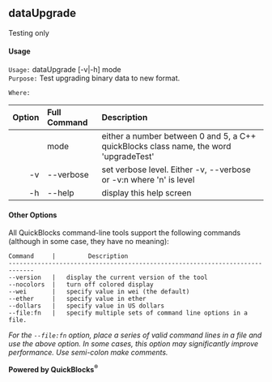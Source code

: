## dataUpgrade

Testing only

#### Usage

`Usage:`    dataUpgrade [-v|-h] mode  
`Purpose:`  Test upgrading binary data to new format.
             
`Where:`  

| Option | Full Command | Description |
| -------: | :------- | :------- |
|  | mode | either a number between 0 and 5, a C++ quickBlocks class name, the word 'upgradeTest' |
| -v | --verbose | set verbose level. Either -v, --verbose or -v:n where 'n' is level |
| -h | --help | display this help screen |

#### Other Options

All QuickBlocks command-line tools support the following commands (although in some case, they have no meaning):

    Command     |         Description
    -----------------------------------------------------------------------------
    --version   |   display the current version of the tool
    --nocolors  |   turn off colored display
    --wei       |   specify value in wei (the default)
    --ether     |   specify value in ether
    --dollars   |   specify value in US dollars
    --file:fn   |   specify multiple sets of command line options in a file.

*For the `--file:fn` option, place a series of valid command lines in a file and use the above option. In some cases, this option may significantly improve performance. Use semi-colon make comments.*

**Powered by QuickBlocks<sup>&reg;</sup>**



